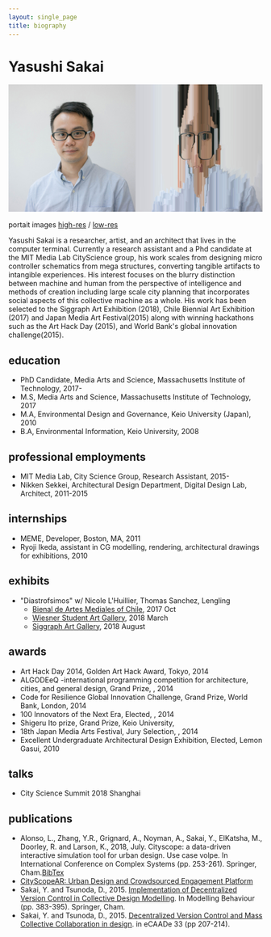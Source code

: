 ```yaml
---
layout: single_page
title: biography
---
```


# Yasushi Sakai

![](images/portrait_distorted.jpg)

portait images 
[high-res](images/yasushisakai_portrait.jpg) / [low-res](images/yasushisakai_portrait_lowres.jpg)

Yasushi Sakai is a researcher, artist, and an architect that lives in the computer terminal. Currently a research assistant and a Phd candidate at the MIT Media Lab CityScience group, his work scales from designing micro controller schematics from mega structures, converting tangible artifacts to intangible experiences. His interest focuses on the blurry distinction between machine and human from the perspective of intelligence and methods of creation including large scale city planning that incorporates social aspects of this collective machine as a whole. His work has been selected to the Siggraph Art Exhibition (2018), Chile Biennial Art Exhibition (2017) and Japan Media Art Festival(2015) along with winning hackathons such as the Art Hack Day (2015), and World Bank's global innovation challenge(2015). 

## education

- PhD Candidate, Media Arts and Science, Massachusetts Institute of Technology, 2017-
- M.S, Media Arts and Science, Massachusetts Institute of Technology, 2017
- M.A, Environmental Design and Governance, Keio University (Japan), 2010
- B.A, Environmental Information, Keio University, 2008

## professional employments

- MIT Media Lab, City Science Group, Research Assistant, 2015-
- Nikken Sekkei, Architectural Design Department, Digital Design Lab, Architect, 2011-2015 

## internships

- MEME, Developer, Boston, MA, 2011
- Ryoji Ikeda, assistant in CG modelling, rendering, architectural drawings for exhibitions, 2010

## exhibits

- "Diastrofsimos" w/ Nicole L'Huillier, Thomas Sanchez, Lengling
  - [Bienal de Artes Mediales of Chile](http://www.bienaldeartesmediales.cl/13/obra/talking-rock/), 2017 Oct
  - [Wiesner Student Art Gallery](https://arts.mit.edu/start/wiesner-student-art-gallery/past-exhibitions/), 2018 March
  - [Siggraph Art Gallery](https://s2018.siggraph.org/conference/conference-overview/art-gallery/), 2018 August

## awards
- Art Hack Day 2014, Golden Art Hack Award, Tokyo, 2014
- ALGODEeQ -international programming competition for architecture, cities, and general design, Grand Prize, , 2014
- Code for Resilience Global Innovation Challenge, Grand Prize, World Bank, London, 2014
- 100 Innovators of the Next Era, Elected, , 2014
- Shigeru Ito prize, Grand Prize, Keio University,
- 18th Japan Media Arts Festival, Jury Selection, , 2014
- Excellent Undergraduate Architectural Design Exhibition, Elected, Lemon Gasui, 2010 

## talks
- City Science Summit 2018 Shanghai 

## publications
- Alonso, L., Zhang, Y.R., Grignard, A., Noyman, A., Sakai, Y., ElKatsha, M., Doorley, R. and Larson, K., 2018, July. Cityscope: a data-driven interactive simulation tool for urban design. Use case volpe. In International Conference on Complex Systems (pp. 253-261). Springer, Cham.[BibTex](https://scholar.googleusercontent.com/scholar.bib?q=info:qrxAQyU0OscJ:scholar.google.com/&output=citation&scisig=AAGBfm0AAAAAW60mVk-j7Tz-KEDM6mLFnTAJrTaWBGHq&scisf=4&ct=citation&cd=-1&hl=en)
- [CityScopeAR: Urban Design and Crowdsourced Engagement Platform](https://dam-prod.media.mit.edu/x/2018/04/25/NoymanSakaiLarson_CityScopeAR_CHI18.pdf)
- Sakai, Y. and Tsunoda, D., 2015. [Implementation of Decentralized Version Control in Collective Design Modelling](https://link.springer.com/chapter/10.1007/978-3-319-24208-8_32). In Modelling Behaviour (pp. 383-395). Springer, Cham.
- Sakai, Y. and Tsunoda, D., 2015. [Decentralized Version Control and Mass Collective Collaboration in design](http://papers.cumincad.org/data/works/att/ecaade2015_177.content.pdf). in eCAADe 33 (pp 207-214). 

